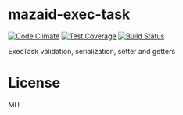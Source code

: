 # mazaid-exec-task

[![Code Climate](https://codeclimate.com/github/mazaid/exec-task/badges/gpa.svg)](https://codeclimate.com/github/mazaid/exec-task)
[![Test Coverage](https://codeclimate.com/github/mazaid/exec-task/badges/coverage.svg)](https://codeclimate.com/github/mazaid/exec-task/coverage)
[![Build Status](https://travis-ci.org/mazaid/exec-task.svg?branch=master)](https://travis-ci.org/mazaid/exec-task)

ExecTask validation, serialization, setter and getters

# License

MIT
